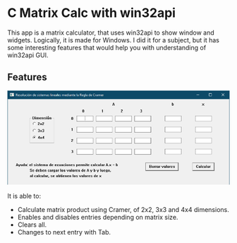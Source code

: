 # C Matrix Calc with win32api

This app is a matrix calculator, that uses win32api to show window and widgets. Logically, it is made for Windows. I did it for a subject, but it has some interesting features that would help you with understanding of win32api GUI.

## Features

![Thumbnail](thumbnail.png)

It is able to:

 - Calculate matrix product using Cramer, of 2x2, 3x3 and 4x4 dimensions.
 - Enables and disables entries depending on matrix size.
 - Clears all.
 - Changes to next entry with Tab.
